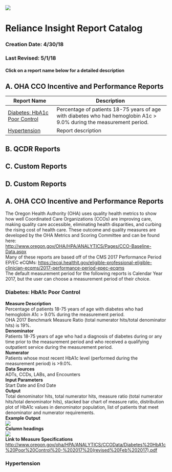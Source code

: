 ![](https://github.com/reliancehie/reports-code/blob/master/pictures/reliance_logo.png)

# Reliance Insight Report Catalog

### Creation Date: 4/30/18
### Last Revised: 5/1/18

#### Click on a report name below for a detailed description
## A. OHA CCO Incentive and Performance Reports
| Report Name    | Description               |
| -------------  |-------------              |
| [Diabetes: HbA1c Poor Control](#diabetes:-hba1c-poor-control)        | Percentage of patients 18-75 years of age with diabetes who had hemoglobin A1c > 9.0% during the measurement period.         |
| [Hypertension](#hypertension)  | Report description        |

## B. QCDR Reports

## C. Custom Reports

## D. Custom Reports


## A. OHA CCO Incentive and Performance Reports
The Oregon Health Authority (OHA) uses quality health metrics to show how well Coordinated Care Organizations (CCOs) are improving care, making quality care accessible, eliminating health disparities, and curbing the rising cost of health care. These outcome and quality measures are developed by the OHA Metrics and Scoring Committee and can be found here:   
http://www.oregon.gov/OHA/HPA/ANALYTICS/Pages/CCO-Baseline-Data.aspx   
Many of these reports are based off of the CMS 2017 Performance Period EP/EC eCQMs: https://ecqi.healthit.gov/eligible-professional-eligible-clinician-ecqms/2017-performance-period-epec-ecqms   
The default measurement period for the following reports is Calendar Year 2017, but the user can choose a measurement period of their choice.

### Diabetes: HbA1c Poor Control
**Measure Description**  
Percentage of patients 18-75 years of age with diabetes who had hemoglobin A1c > 9.0% during the measurement period.   
OHA 2017 Benchmark Measure Ratio (total numerator hits/total denominator hits) is 19%.  
**Denominator**  
Patients 18-75 years of age who had a diagnosis of diabetes during or any time prior to the measurement period and who received a qualifying outpatient service during the measurement period.  
**Numerator**  
Patients whose most recent HbA1c level (performed during the measurement period) is >9.0%.  
**Data Sources**  
ADTs, CCDs, LABs, and Encounters   
**Input Parameters**   
Start Date and End Date  
**Output**  
Total denominator hits, total numerator hits, measure ratio (total numerator hits/total denominator hits), stacked bar chart of measure ratio, distribution plot of HbA1c values in denominator population, list of patients that meet denominator and numerator requirements.  
**Example Output**  
![](https://github.com/reliancehie/reports-code/blob/master/pictures/diabetes_chart.png)  
**Column headings**  
![](https://github.com/reliancehie/reports-code/blob/master/pictures/diabetes_fields.png)  
**Link to Measure Specifications**  
http://www.oregon.gov/oha/HPA/ANALYTICS/CCOData/Diabetes%20HbA1c%20Poor%20Control%20-%202017%20(revised%20Feb%202017).pdf  



### Hypertension


